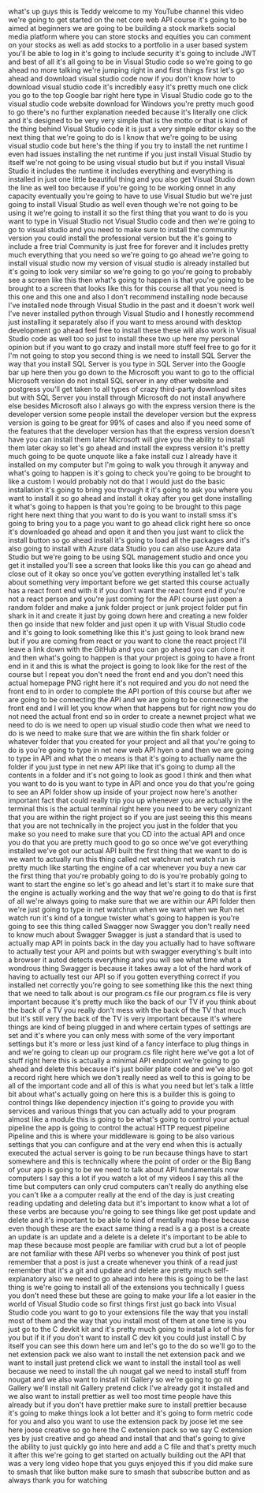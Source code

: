what's up guys this is Teddy welcome to my YouTube channel this video we're going to get started on the net core web API course it's going to be aimed at beginners we are going to be building a stock markets social media platform where you can store stocks and equities you can comment on your stocks as well as add stocks to a portfolio in a user based system you'll be able to log in it's going to include security it's going to include JWT and best of all it's all going to be in Visual Studio code so we're going to go ahead no more talking we're jumping right in and first things first let's go ahead and download visual studio code now if you don't know how to download visual studio code it's incredibly easy it's pretty much one click you go to the top Google bar right here type in Visual Studio code go to the visual studio code website download for Windows you're pretty much good to go there's no further explanation needed because it's literally one click and it's designed to be very very simple that is the motto or that is kind of the thing behind Visual Studio code it is just a very simple editor okay so the next thing that we're going to do is I know that we're going to be using visual studio code but here's the thing if you try to install the net runtime I even had issues installing the net runtime if you just install Visual Studio by itself we're not going to be using visual studio but but if you install Visual Studio it includes the runtime it includes everything and everything is installed in just one little beautiful thing and you also get Visual Studio down the line as well too because if you're going to be working onnet in any capacity eventually you're going to have to use Visual Studio but we're just going to install Visual Studio as well even though we're not going to be using it we're going to install it so the first thing that you want to do is you want to type in Visual Studio not Visual Studio code and then we're going to go to visual studio and you need to make sure to install the community version you could install the professional version but the it's going to include a free trial Community is just free for forever and it includes pretty much everything that you need so we're going to go ahead we're going to install visual studio now my version of visual studio is already installed but it's going to look very similar so we're going to go you're going to probably see a screen like this then what's going to happen is that you're going to be brought to a screen that looks like this for this course all that you need is this one and this one and also I don't recommend installing node because I've installed node through Visual Studio in the past and it doesn't work well I've never installed python through Visual Studio and I honestly recommend just installing it separately also if you want to mess around with desktop development go ahead feel free to install these these will also work in Visual Studio code as well too so just to install these two up here my personal opinion but if you want to go crazy and install more stuff feel free to go for it I'm not going to stop you second thing is we need to install SQL Server the way that you install SQL Server is you type in SQL Server into the Google bar up here then you go down to the Microsoft you want to go to the official Microsoft version do not install SQL server in any other website and postgress you'll get taken to all types of crazy third-party download sites but with SQL Server you install through Microsoft do not install anywhere else besides Microsoft also I always go with the express version there is the developer version some people install the developer version but the express version is going to be great for 99% of cases and also if you need some of the features that the developer version has that the express version doesn't have you can install them later Microsoft will give you the ability to install them later okay so let's go ahead and install the express version it's pretty much going to be quote unquote like a fake install cuz I already have it installed on my computer but I'm going to walk you through it anyway and what's going to happen is it's going to check you're going to be brought to like a custom I would probably not do that I would just do the basic installation it's going to bring you through it it's going to ask you where you want to install it so go ahead and install it okay after you get done installing it what's going to happen is that you're going to be brought to this page right here next thing that you want to do is you want to install smss it's going to bring you to a page you want to go ahead click right here so once it's downloaded go ahead and open it and then you just want to click the install button so go ahead install it's going to load all the packages and it's also going to install with Azure data Studio you can also use Azure data Studio but we're going to be using SQL management studio and once you get it installed you'll see a screen that looks like this you can go ahead and close out of it okay so once you've gotten everything installed let's talk about something very important before we get started this course actually has a react front end with it if you don't want the react front end if you're not a react person and you're just coming for the API course just open a random folder and make a junk folder project or junk project folder put fin shark in it and create it just by going down here and creating a new folder then go inside that new folder and just open it up with Visual Studio code and it's going to look something like this it's just going to look brand new but if you are coming from react or you want to clone the react project I'll leave a link down with the GitHub and you can go ahead you can clone it and then what's going to happen is that your project is going to have a front end in it and this is what the project is going to look like for the rest of the course but I repeat you don't need the front end and you don't need this actual homepage PNG right here it's not required and you do not need the front end to in order to complete the API portion of this course but after we are going to be connecting the API and we are going to be connecting the front end and I will let you know when that happens but for right now you do not need the actual front end so in order to create a newnet project what we need to do is we need to open up visual studio code then what we need to do is we need to make sure that we are within the fin shark folder or whatever folder that you created for your project and all that you're going to do is you're going to type in net new web API hyen o and then we are going to type in API and what the o means is that it's going to actually name the folder if you just type in net new API like that it's going to dump all the contents in a folder and it's not going to look as good I think and then what you want to do is you want to type in API and once you do that you're going to see an API folder show up inside of your project now here's another important fact that could really trip you up whenever you are actually in the terminal this is the actual terminal right here you need to be very cognizant that you are within the right project so if you are just seeing this this means that you are not technically in the project you just in the folder that you make so you need to make sure that you CD into the actual API and once you do that you are pretty much good to go so once we've got everything installed we've got our actual API built the first thing that we want to do is we want to actually run this thing called net watchrun net watch run is pretty much like starting the engine of a car whenever you buy a new car the first thing that you're probably going to do is you're probably going to want to start the engine so let's go ahead and let's start it to make sure that the engine is actually working and the way that we're going to do that is first of all we're always going to make sure that we are within our API folder then we're just going to type in net watchrun when we want when we Run net watch run it's kind of a tongue twister what's going to happen is you're going to see this thing called Swagger now Swagger you don't really need to know much about Swagger Swagger is just a standard that is used to actually map API in points back in the day you actually had to have software to actually test your API and points but with swagger everything's built into a browser it autod detects everything and you will see what time what a wondrous thing Swagger is because it takes away a lot of the hard work of having to actually test our API so if you gotten everything correct if you installed net correctly you're going to see something like this the next thing that we need to talk about is our program.cs file our program.cs file is very important because it's pretty much like the back of our TV if you think about the back of a TV you really don't mess with the back of the TV that much but it's still very the back of the TV is very important because it's where things are kind of being plugged in and where certain types of settings are set and it's where you can only mess with some of the very important settings but it's more or less just kind of a fancy interface to plug things in and we're going to clean up our program.cs file right here we've got a lot of stuff right here this is actually a minimal API endpoint we're going to go ahead and delete this because it's just boiler plate code and we've also got a record right here which we don't really need as well to this is going to be all of the important code and all of this is what you need but let's talk a little bit about what's actually going on here this is a builder this is going to control things like dependency injection it's going to provide you with services and various things that you can actually add to your program almost like a module this is going to be what's going to control your actual pipeline the app is going to control the actual HTTP request pipeline Pipeline and this is where your middleware is going to be also various settings that you can configure and at the very end when this is actually executed the actual server is going to be run because things have to start somewhere and this is technically where the point of order or the Big Bang of your app is going to be we need to talk about API fundamentals now computers I say this a lot if you watch a lot of my videos I say this all the time but computers can only crud computers can't really do anything else you can't like a a computer really at the end of the day is just creating reading updating and deleting data but it's important to know what a lot of these verbs are because you're going to see things like get post update and delete and it's important to be able to kind of mentally map these because even though these are the exact same thing a read is a g a post is a create an update is an update and a delete is a delete it's important to be able to map these because most people are familiar with crud but a lot of people are not familiar with these API verbs so whenever you think of post just remember that a post is just a create whenever you think of a read just remember that it's a git and update and delete are pretty much self-explanatory also we need to go ahead into here this is going to be the last thing is we're going to install all of the extensions you technically I guess you don't need these but these are going to make your life a lot easier in the world of Visual Studio code so first things first just go back into Visual Studio code you want to go to your extensions file the way that you install most of them and the way that you install most of them at one time is you just go to the C devkit kit and it's pretty much going to install a lot of this for you but if it if you don't want to install C dev kit you could just install C by itself you can see this down here um and let's go to the do so we'll go to the net extension pack we also want to install the net extension pack and we want to install just pretend click we want to install the install tool as well because we need to install the uh nougat gal we need to install stuff from nougat and we also want to install nit Gallery so we're going to go nit Gallery we'll install nit Gallery pretend click I've already got it installed and we also want to install prettier as well too most time people have this already but if you don't have prettier make sure to install prettier because it's going to make things look a lot better and it's going to form metric code for you and also you want to use the extension pack by joose let me see here joose creative so go here the C extension pack so we say C extension yes by just creative and go ahead and install that and that's going to give the ability to just quickly go into here and add a C file and that's pretty much it after this we're going to get started on actually building out the API that was a very long video hope that you guys enjoyed this if you did make sure to smash that like button make sure to smash that subscribe button and as always thank you for watching